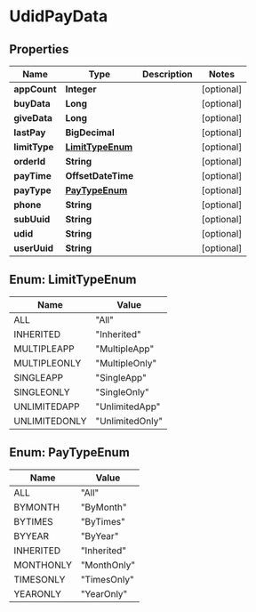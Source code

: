 

# UdidPayData

## Properties

Name | Type | Description | Notes
------------ | ------------- | ------------- | -------------
**appCount** | **Integer** |  |  [optional]
**buyData** | **Long** |  |  [optional]
**giveData** | **Long** |  |  [optional]
**lastPay** | **BigDecimal** |  |  [optional]
**limitType** | [**LimitTypeEnum**](#LimitTypeEnum) |  |  [optional]
**orderId** | **String** |  |  [optional]
**payTime** | **OffsetDateTime** |  |  [optional]
**payType** | [**PayTypeEnum**](#PayTypeEnum) |  |  [optional]
**phone** | **String** |  |  [optional]
**subUuid** | **String** |  |  [optional]
**udid** | **String** |  |  [optional]
**userUuid** | **String** |  |  [optional]



## Enum: LimitTypeEnum

Name | Value
---- | -----
ALL | &quot;All&quot;
INHERITED | &quot;Inherited&quot;
MULTIPLEAPP | &quot;MultipleApp&quot;
MULTIPLEONLY | &quot;MultipleOnly&quot;
SINGLEAPP | &quot;SingleApp&quot;
SINGLEONLY | &quot;SingleOnly&quot;
UNLIMITEDAPP | &quot;UnlimitedApp&quot;
UNLIMITEDONLY | &quot;UnlimitedOnly&quot;



## Enum: PayTypeEnum

Name | Value
---- | -----
ALL | &quot;All&quot;
BYMONTH | &quot;ByMonth&quot;
BYTIMES | &quot;ByTimes&quot;
BYYEAR | &quot;ByYear&quot;
INHERITED | &quot;Inherited&quot;
MONTHONLY | &quot;MonthOnly&quot;
TIMESONLY | &quot;TimesOnly&quot;
YEARONLY | &quot;YearOnly&quot;




